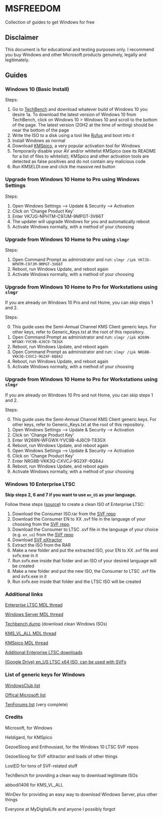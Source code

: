 # MSFREEDOM
Collection of guides to get Windows for free

## Disclaimer
This document is for educational and testing purposes only. I recommend you buy Windows and other Microsoft products genuinely, legally and legitimately.

## Guides

### Windows 10 (Basic Install)

Steps: 

1. Go to [TechBench](https://tb.32767.ga/) and download whatever build of Windows 10 you desire
   1a. To download the latest version of Windows 10 from TechBench, click on Windows 10 > Windows 10 and scroll to the bottom of the page. The latest version (20H2 at the time of writing) should be near the bottom of the page
2. Write the ISO to a disk using a tool like [Rufus](https://rufus.ie/) and boot into it
3. Install Windows as normal
4. Download [KMSpico](https://forums.mydigitallife.net/threads/kmspico-official-thread.65739/), a very popular activation tool for Windows
5. Temporarily disable your AV and/or whitelist KMSpico (see its README for a list of files to whitelist); KMSpico and other activation tools are detected as false positives and do not contain any malicious code
6. Run KMSELDI.exe and click the massive red button

### Upgrade from Windows 10 Home to Pro using Windows Settings

Steps:

1. Open Windows Settings --> Update & Security --> Activation
2. Click on 'Change Product Key'
3. Enter VK7JG-NPHTM-C97JM-9MPGT-3V66T
4. The updater will upgrade Windows for you and automatically reboot
5. Activate Windows normally, with a method of your choosing 

### Upgrade from Windows 10 Home to Pro using `slmgr`

Steps: 

1. Open Command Prompt as administrator and run:
   `slmgr /ipk VK7JG-NPHTM-C97JM-9MPGT-3V66T`
2. Reboot, run Windows Update, and reboot again
3. Activate Windows normally, with a method of your choosing 

### Upgrade from Windows 10 Home to Pro for Workstations using `slmgr`

If you are already on Windows 10 Pro and not Home, you can skip steps 1 and 2.

Steps:

0. This guide uses the Semi-Annual Channel KMS Client generic keys. For other keys, refer to Generic_Keys.txt at the root of this repository.
1. Open Command Prompt as administrator and run:
   `slmgr /ipk W269N-WFGWX-YVC9B-4J6C9-T83GX`
2. Reboot, run Windows Update, and reboot again
3. Open Command Prompt as administrator and run:
   `slmgr /ipk NRG8B-VKK3Q-CXVCJ-9G2XF-6Q84J`
4. Reboot, run Windows Update, and reboot again
5. Activate Windows normally, with a method of your choosing 

### Upgrade from Windows 10 Home to Pro for Workstations using `slmgr`

If you are already on Windows 10 Pro and not Home, you can skip steps 1 and 2.

Steps:

0. This guide uses the Semi-Annual Channel KMS Client generic keys. For other keys, refer to Generic_Keys.txt at the root of this repository.
1. Open Windows Settings --> Update & Security --> Activation
2. Click on 'Change Product Key'
3. Enter W269N-WFGWX-YVC9B-4J6C9-T83GX
4. Reboot, run Windows Update, and reboot again
5. Open Windows Settings --> Update & Security --> Activation
6. Click on 'Change Product Key'
7. Enter NRG8B-VKK3Q-CXVCJ-9G2XF-6Q84J
8. Reboot, run Windows Update, and reboot again
9. Activate Windows normally, with a method of your choosing 

### Windows 10 Enterprise LTSC

**Skip steps 2, 6 and 7 if you want to use `en_US` as your language.**

Follow these steps ([source](https://forums.mydigitallife.net/threads/info-discussion-downloads-windows-10-1809-final-b-17763-xxx-pc-rs5.77945/page-312#post-1601664)) to create a clean ISO of Enterprise LTSC:

1. Download the Consumer ISO.rar from the [SVF repo](https://cloud.mail.ru/public/2fYm/2bzdHD4X2/)
2. Download the Consumer EN to XX .svf file in the language of your choosing from the [SVF repo](https://cloud.mail.ru/public/2fYm/2bzdHD4X2/). 
3. Download the Consumer to LTSC .svf file in the language of your choice (e.g. `en_us`) from the [SVF repo](https://cloud.mail.ru/public/2fYm/2bzdHD4X2/)
4. Download [SVF eXtractor](https://www.softpedia.com/get/System/Back-Up-and-Recovery/SVF-eXtractor.shtml)
5. Extract the ISO from the RAR
6. Make a new folder and put the extracted ISO, your EN to XX .svf file and svfx.exe in it
7. Run svfx.exe inside that folder and an ISO of your desired language will be created
8. Make a new folder and put the new ISO, the Consumer to LTSC .svf file and svfx.exe in it
9. Run svfx.exe inside that folder and the LTSC ISO will be created

### Additional links

[Enterprise LTSC MDL thread](https://forums.mydigitallife.net/threads/discussion-windows-10-enterprise-n-ltsc-2019.76325/)

[Windows Server MDL thread](https://forums.mydigitallife.net/threads/the-windows-server-repository.49120/)

[Techbench dump](https://tb.32767.ga/) (download clean Windows ISOs)

[KMS_VL_ALL MDL thread](https://forums.mydigitallife.net/threads/kms_vl_all-smart-activation-script.79535/)

[KMSpico MDL thread](https://forums.mydigitallife.net/threads/kmspico-official-thread.65739/)

[Additional Enterprise LTSC downloads](https://forums.mydigitallife.net/threads/info-discussion-downloads-windows-10-1809-final-b-17763-xxx-pc-rs5.77945/page-51#post-1467631)

[(Google Drive) en_US LTSC x64 ISO, can be used with SVFs](https://drive.google.com/file/d/1_hpyK3usbR2oRsjNZ6NoPNqSGAPpSxgd/view)

### List of generic keys for Windows

[WindowsClub list](https://www.thewindowsclub.com/generic-windows-10-product-keys-to-install-windows-10-enterprise)

[Offical Microsoft list](https://docs.microsoft.com/en-us/windows-server/get-started/kmsclientkeys)

[TenForums list](https://www.tenforums.com/tutorials/95922-generic-product-keys-install-windows-10-editions.html) (very complete)

### Credits

Microsoft, for Windows

Heldigard, for KMSpico

GezoeSloog and Enthousiast, for the Windows 10 LTSC SVF repos

GezoeSloog for SVF eXtractor and loads of other things

LostED for tons of SVF-related stuff

TechBench for providing a clean way to download legitimate ISOs

abbodi1406 for KMS_VL_ALL

WinDev for providing an easy way to download Windows Server, plus other things

Everyone at MyDigitalLife and anyone I possibly forgot



